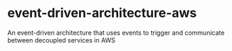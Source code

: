 # event-driven-architecture-aws
An event-driven architecture that  uses events to trigger and communicate between decoupled services in AWS
